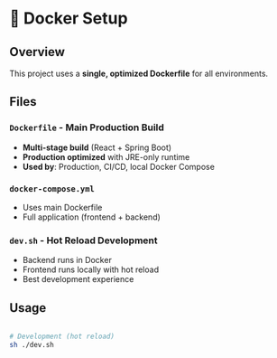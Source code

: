 # 🐳 Docker Setup

## Overview
This project uses a **single, optimized Dockerfile** for all environments.

## Files

### `Dockerfile` - Main Production Build
- **Multi-stage build** (React + Spring Boot)
- **Production optimized** with JRE-only runtime
- **Used by**: Production, CI/CD, local Docker Compose

### `docker-compose.yml`
- Uses main Dockerfile
- Full application (frontend + backend)

### `dev.sh` - Hot Reload Development
- Backend runs in Docker
- Frontend runs locally with hot reload
- Best development experience

## Usage

```bash

# Development (hot reload)
sh ./dev.sh

```
